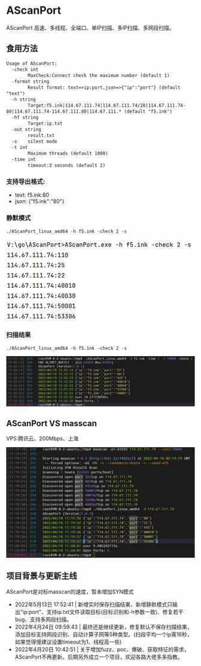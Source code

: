 # AScanPort
AScanPort 高速、多线程、全端口、单IP扫描、多IP扫描、多网段扫描。

## 食用方法

```
Usage of AScanPort:
  -check int
    	MaxCheck:Connect check the maximum number (default 1)
  -format string
    	Result format: text=>ip:port,json=>{"ip":"port"} (default "text")
  -h string
    	Target:f5.ink|114.67.111.74|114.67.111.74/28|114.67.111.74-80|114.67.111.74-114.67.111.80|114.67.111.* (default "f5.ink")
  -hf string
    	Target:ip.txt
  -out string
    	result.txt
  -s	silent mode
  -t int
    	Maximum threads (default 1000)
  -time int
    	timeout:3 seconds (default 2)
```

### 支持导出格式:
- text: f5.ink:80
- json: {"f5.ink":"80"}
### 静默模式
```
./AScanPort_linux_amd64 -h f5.ink -check 2 -s
```
![image](AScanPort_slience.jpg)

### 扫描结果
```
./AScanPort_linux_amd64 -h f5.ink -check 2 -s
```
![image](AScanPort.jpg)

## AScanPort VS masscan

VPS:腾讯云、200Mbps、上海

![image](masscan_VS_AScanPort.jpg)

## 项目背景与更新主线

AScanPort是对标masscan的速度，暂未增加SYN模式

- 2022年5月13日 17:52:41 | 新增实时保存扫描结果、新增静默模式只输出"ip:port"、支持ip.txt文件读取目标(目标识别和-h参数一致)、修复若干bug、支持多网段扫描。
- 2022年4月24日 09:59:43 | 最终还是继续更新，修复默认不保存扫描结果，添加目标支持网段识别、自动计算子网等5种类型。(扫段平均一个ip需16秒，如果觉得慢建议设置timeout为1、线程高一些)
- 2022年4月20日 10:42:51 | 关于增加fuzz、poc、爆破、获取特征的需求，AScanPort不再更新。后期另外成立一个项目，欢迎各路大佬多多指教。

